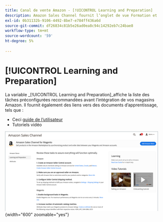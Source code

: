 ```yaml
---
title: Canal de vente Amazon - [!UICONTROL Learning and Preparation]
description: Amazon Sales Channel fournit l’onglet de vue Formation et préparation pour fournir un accès facile à une liste de tâches de configuration et de ressources d’informations.
exl-id: 0b31132b-9106-4492-8be7-e784ff436a6d
source-git-commit: df26834c81b5e26ad0ea8c94c14292eb7c24bae8
workflow-type: tm+mt
source-wordcount: '59'
ht-degree: 5%

---
```


# [!UICONTROL Learning and Preparation]

La variable _[!UICONTROL Learning and Preparation]_affiche la liste des tâches préconfigurées recommandées avant l’intégration de vos magasins Amazon. Il fournit également des liens vers des documents d’apprentissage, tels que :

- Ceci [guide de l’utilisateur](./overview.md)
- Tutoriels vidéo

![Vue Formation et préparation](assets/learning-preparation.png){width="600" zoomable="yes"}
